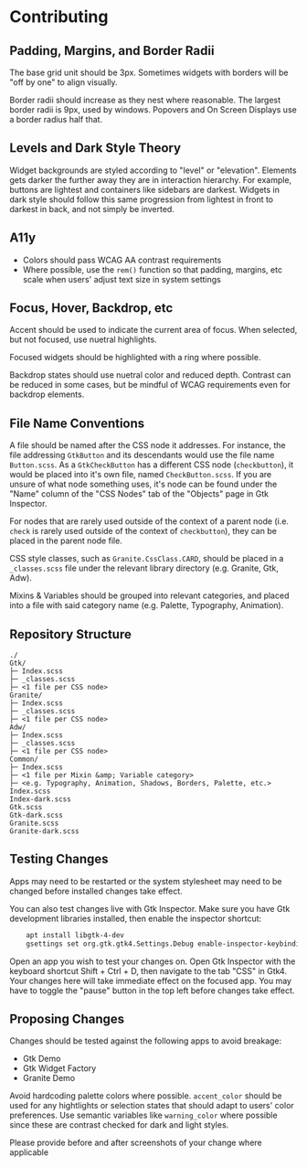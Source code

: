 # Contributing

## Padding, Margins, and Border Radii

The base grid unit should be 3px. Sometimes widgets with borders will be "off by one" to align visually.

Border radii should increase as they nest where reasonable. The largest border radii is 9px, used by windows. Popovers and On Screen Displays use a border radius half that.

## Levels and Dark Style Theory

Widget backgrounds are styled according to "level" or "elevation". Elements gets darker the further away they are in interaction hierarchy. For example, buttons are lightest and containers like sidebars are darkest. Widgets in dark style should follow this same progression from lightest in front to darkest in back, and not simply be inverted.

## A11y

* Colors should pass WCAG AA contrast requirements
* Where possible, use the `rem()` function so that padding, margins, etc scale when users' adjust text size in system settings

## Focus, Hover, Backdrop, etc

Accent should be used to indicate the current area of focus. When selected, but not focused, use nuetral highlights.

Focused widgets should be highlighted with a ring where possible.

Backdrop states should use nuetral color and reduced depth. Contrast can be reduced in some cases, but be mindful of WCAG requirements even for backdrop elements.

## File Name Conventions

A file should be named after the CSS node it addresses. For instance,
the file addressing `GtkButton` and its descendants would use the file name
`Button.scss`. As a `GtkCheckButton` has a different CSS node (`checkbutton`),
it would be placed into it's own file, named `CheckButton.scss`. If you are
unsure of what node something uses, it's node can be found under the "Name"
column of the "CSS Nodes" tab of the "Objects" page in Gtk Inspector.

For nodes that are rarely used outside of the context of a parent node (i.e.
`check` is rarely used outside of the context of `checkbutton`), they can be
placed in the parent node file.

CSS style classes, such as `Granite.CssClass.CARD`, should be placed in a
`_classes.scss` file under the relevant library directory (e.g. Granite, Gtk,
Adw).

Mixins &amp; Variables should be grouped into relevant categories, and placed into a file with
said category name (e.g. Palette, Typography, Animation).

## Repository Structure

```
./
Gtk/
├─ Index.scss
├─ _classes.scss
├─ <1 file per CSS node>
Granite/
├─ Index.scss
├─ _classes.scss
├─ <1 file per CSS node>
Adw/
├─ Index.scss
├─ _classes.scss
├─ <1 file per CSS node>
Common/
├─ Index.scss
├─ <1 file per Mixin &amp; Variable category>
├─ <e.g. Typography, Animation, Shadows, Borders, Palette, etc.>
Index.scss
Index-dark.scss
Gtk.scss
Gtk-dark.scss
Granite.scss
Granite-dark.scss
```

## Testing Changes

Apps may need to be restarted or the system stylesheet may need to be changed before installed changes take effect.

You can also test changes live with Gtk Inspector. Make sure you have Gtk development libraries installed, then enable the inspector shortcut:

```bash
    apt install libgtk-4-dev
    gsettings set org.gtk.gtk4.Settings.Debug enable-inspector-keybinding true
```

Open an app you wish to test your changes on. Open Gtk Inspector with the keyboard shortcut Shift + Ctrl + D, then navigate to the tab "CSS" in Gtk4. Your changes here will take immediate effect on the focused app. You may have to toggle the "pause" button in the top left before changes take effect.

## Proposing Changes

Changes should be tested against the following apps to avoid breakage:
* Gtk Demo
* Gtk Widget Factory
* Granite Demo

Avoid hardcoding palette colors where possible. `accent_color` should be used for any hightlights or selection states that should adapt to users' color preferences. Use semantic variables like `warning_color` where possible since these are contrast checked for dark and light styles.

Please provide before and after screenshots of your change where applicable
